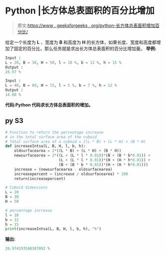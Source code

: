 # Python |长方体总表面积的百分比增加

> 原文:[https://www . geeksforgeeks . org/python-长方体总表面积增加百分比/](https://www.geeksforgeeks.org/python-percentage-increase-in-the-total-surface-area-of-the-cuboid/)

给定一个长度为 **L** 、宽度为 **B** 和高度为 **H** 的长方体，如果长度、宽度和高度都增加了固定的百分比，那么任务就是求出长方体总表面积的百分比增加量。
**举例:**

```py
Input :
L = 20, B = 30, H = 50, l = 10 %, b = 12 %, h = 15 %
Output :
26.97 %

Input :
L = 40, B = 60, H = 15, l = 5 %, b = 7 %, h = 12 %
Output :
14.88 %
```

**代码:Python 代码求长方体总表面积的增加。**

## py S3

```py
# Function to return the percentage increase
# in the total surface area of the cuboid
# Total surface area of a cuboid = 2(L * B) + (L * H) + (B * H)
def increaseIntsa(L, B, H, l, b, h):
    oldsurfacearea = 2*((L * B) + (L * H) + (B * H))
    newsurfacearea = 2*((L + (L * l * 0.01))*(B + (B * b*0.01)) +
                        (L + (L * l * 0.01))*(H + (H * h*0.01)) +
                        (B + (B * b * 0.01))*(H + (H * h*0.01)))
    increase = (newsurfacearea - oldsurfacearea)
    increasepercent = (increase / oldsurfacearea) * 100
    return(increasepercent)

# Cuboid dimensions
L = 20
B = 30
H = 50

# percentage increase
l = 10
b = 12
h = 15
print(increaseIntsa(L, B, H, l, b, h), "%")
```

**输出:**

```py
26.974193548387092 %
```